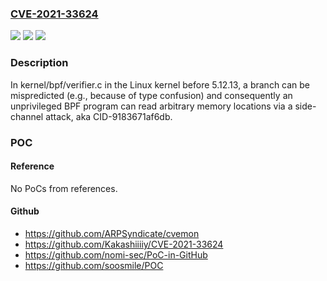 ### [CVE-2021-33624](https://cve.mitre.org/cgi-bin/cvename.cgi?name=CVE-2021-33624)
![](https://img.shields.io/static/v1?label=Product&message=n%2Fa&color=blue)
![](https://img.shields.io/static/v1?label=Version&message=n%2Fa&color=blue)
![](https://img.shields.io/static/v1?label=Vulnerability&message=n%2Fa&color=brighgreen)

### Description

In kernel/bpf/verifier.c in the Linux kernel before 5.12.13, a branch can be mispredicted (e.g., because of type confusion) and consequently an unprivileged BPF program can read arbitrary memory locations via a side-channel attack, aka CID-9183671af6db.

### POC

#### Reference
No PoCs from references.

#### Github
- https://github.com/ARPSyndicate/cvemon
- https://github.com/Kakashiiiiy/CVE-2021-33624
- https://github.com/nomi-sec/PoC-in-GitHub
- https://github.com/soosmile/POC


